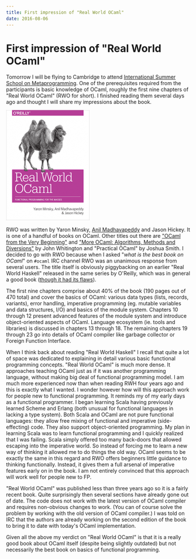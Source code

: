 ```yaml
---
title: First impression of "Real World OCaml"
date: 2016-08-06
---
```


First impression of "Real World OCaml"
======================================

Tomorrow I will be flying to Cambridge to attend [International Summer School on
Metaprogramming](http://www.cl.cam.ac.uk/events/metaprog2016/). One of the
prerequisites required from the participants is basic knowledge of OCaml,
roughly the first nine chapters of "Real World OCaml" (RWO for short). I
finished reading them several days ago and thought I will share my impressions
about the book.

[![rwo](/images/blog/rwo1-228x300.png)](/images/blog/rwo1.png)

RWO was written by Yaron Minsky, [Anil Madhavapeddy](http://anil.recoil.org/)
and Jason Hickey. It is one of a handful of books on OCaml. Other titles out
there are ["OCaml from the Very Beginning"](http://ocaml-book.com/) and ["More
OCaml: Algorithms, Methods and
Diversions"](http://ocaml-book.com/more-ocaml-algorithms-methods-diversions/) by
John Whitington and "Practical OCaml" by Joshua Smith. I decided to go with RWO
because when I asked "_what is the best book on OCaml_" on `#ocaml` IRC channel
RWO was an unanimous response from several users. The title itself is obviously
piggybacking on an earlier "Real World Haskell" released in the same series by
O'Reilly, which was in general a good book ([though it had its
flaws](2013-01-06-real-world-haskell-impressions-after-initial-chapters)).

The first nine chapters comprise about 40% of the book (190 pages out of 470
total) and cover the basics of OCaml: various data types (lists, records,
variants), error handling, imperative programming (eg. mutable variables and
data structures, I/O) and basics of the module system. Chapters 10 through 12
present advanced features of the module system and introduce object-oriented
aspects of OCaml. Language ecosystem (ie. tools and libraries) is discussed in
chapters 13 through 18. The remaining chapters 19 through 23 go into details of
OCaml compiler like garbage collector or Foreign Function Interface.

When I think back about reading "Real World Haskell" I recall that quite a lot
of space was dedicated to explaining in detail various basic functional
programming concepts. "Real World OCaml" is much more dense. It approaches
teaching OCaml just as if it was another programming language, without making
big deal of functional programming model. I am much more experienced now than
when reading RWH four years ago and this is exactly what I wanted. I wonder
however how will this approach work for people new to functional programming. It
reminds my of my early days as a functional programmer. I began learning Scala
having previously learned Scheme and Erlang (both unusual for functional
languages in lacking a type system). Both Scala and OCaml are not pure
functional languages: they allow free mixing of functional and imperative
(side-effecting) code. They also support object-oriented programming. My plan in
learning Scala was to learn functional programming and I quickly realized that I
was failing. Scala simply offered too many back-doors that allowed escaping into
the imperative world. So instead of forcing me to learn a new way of thinking it
allowed me to do things the old way. OCaml seems to be exactly the same in this
regard and RWO offers beginners little guidance to thinking
functionally. Instead, it gives them a full arsenal of imperative features early
on in the book. I am not entirely convinced that this approach will work well
for people new to FP.

"Real World OCaml" was published less than three years ago so it is a fairly
recent book. Quite surprisingly then several sections have already gone out of
date. The code does not work with the latest version of OCaml compiler and
requires non-obvious changes to work. (You can of course solve the problem by
working with the old version of OCaml compiler.) I was told on IRC that the
authors are already working on the second edition of the book to bring it to
date with today's OCaml implementation.

Given all the above my verdict on "Real World OCaml" is that it is a really good
book about OCaml itself (despite being slightly outdated) but not necessarily
the best book on basics of functional programming.

